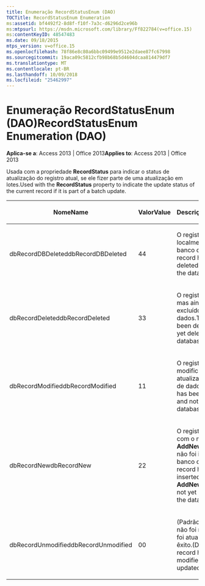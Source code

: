 ```yaml
---
title: Enumeração RecordStatusEnum (DAO)
TOCTitle: RecordStatusEnum Enumeration
ms:assetid: bf4492f2-8d8f-f10f-7a3c-d6296d2ce96b
ms:mtpsurl: https://msdn.microsoft.com/library/Ff822784(v=office.15)
ms:contentKeyID: 48547483
ms.date: 09/18/2015
mtps_version: v=office.15
ms.openlocfilehash: 78f86e8c80a6bbc09499e9512e2daee87fc67998
ms.sourcegitcommit: 19aca09c5812cfb98b68b5d4604dcaa814479df7
ms.translationtype: MT
ms.contentlocale: pt-BR
ms.lasthandoff: 10/09/2018
ms.locfileid: "25462997"
---
```

# <a name="recordstatusenum-enumeration-dao"></a><span data-ttu-id="d4f49-102">Enumeração RecordStatusEnum (DAO)</span><span class="sxs-lookup"><span data-stu-id="d4f49-102">RecordStatusEnum Enumeration (DAO)</span></span>


<span data-ttu-id="d4f49-103">**Aplica-se a**: Access 2013 | Office 2013</span><span class="sxs-lookup"><span data-stu-id="d4f49-103">**Applies to**: Access 2013 | Office 2013</span></span>

<span data-ttu-id="d4f49-104">Usada com a propriedade **RecordStatus** para indicar o status de atualização do registro atual, se ele fizer parte de uma atualização em lotes.</span><span class="sxs-lookup"><span data-stu-id="d4f49-104">Used with the **RecordStatus** property to indicate the update status of the current record if it is part of a batch update.</span></span>

<table>
<colgroup>
<col style="width: 33%" />
<col style="width: 33%" />
<col style="width: 33%" />
</colgroup>
<thead>
<tr class="header">
<th><p><span data-ttu-id="d4f49-105">Nome</span><span class="sxs-lookup"><span data-stu-id="d4f49-105">Name</span></span></p></th>
<th><p><span data-ttu-id="d4f49-106">Valor</span><span class="sxs-lookup"><span data-stu-id="d4f49-106">Value</span></span></p></th>
<th><p><span data-ttu-id="d4f49-107">Descrição</span><span class="sxs-lookup"><span data-stu-id="d4f49-107">Description</span></span></p></th>
</tr>
</thead>
<tbody>
<tr class="odd">
<td><p><span data-ttu-id="d4f49-108">dbRecordDBDeleted</span><span class="sxs-lookup"><span data-stu-id="d4f49-108">dbRecordDBDeleted</span></span></p></td>
<td><p><span data-ttu-id="d4f49-109">4</span><span class="sxs-lookup"><span data-stu-id="d4f49-109">4</span></span></p></td>
<td><p><span data-ttu-id="d4f49-110">O registro foi excluído localmente e no banco de dados.</span><span class="sxs-lookup"><span data-stu-id="d4f49-110">The record has been deleted locally and in the database.</span></span></p></td>
</tr>
<tr class="even">
<td><p><span data-ttu-id="d4f49-111">dbRecordDeleted</span><span class="sxs-lookup"><span data-stu-id="d4f49-111">dbRecordDeleted</span></span></p></td>
<td><p><span data-ttu-id="d4f49-112">3</span><span class="sxs-lookup"><span data-stu-id="d4f49-112">3</span></span></p></td>
<td><p><span data-ttu-id="d4f49-113">O registro foi excluído, mas ainda não foi excluído do banco de dados.</span><span class="sxs-lookup"><span data-stu-id="d4f49-113">The record has been deleted, but not yet deleted in the database.</span></span></p></td>
</tr>
<tr class="odd">
<td><p><span data-ttu-id="d4f49-114">dbRecordModified</span><span class="sxs-lookup"><span data-stu-id="d4f49-114">dbRecordModified</span></span></p></td>
<td><p><span data-ttu-id="d4f49-115">1</span><span class="sxs-lookup"><span data-stu-id="d4f49-115">1</span></span></p></td>
<td><p><span data-ttu-id="d4f49-116">O registro foi modificado e não foi atualizado no banco de dados.</span><span class="sxs-lookup"><span data-stu-id="d4f49-116">The record has been modified and not updated in the database.</span></span></p></td>
</tr>
<tr class="even">
<td><p><span data-ttu-id="d4f49-117">dbRecordNew</span><span class="sxs-lookup"><span data-stu-id="d4f49-117">dbRecordNew</span></span></p></td>
<td><p><span data-ttu-id="d4f49-118">2</span><span class="sxs-lookup"><span data-stu-id="d4f49-118">2</span></span></p></td>
<td><p><span data-ttu-id="d4f49-119">O registro foi inserido com o método <strong>AddNew</strong>, mas ainda não foi inserido no banco de dados.</span><span class="sxs-lookup"><span data-stu-id="d4f49-119">The record has been inserted with the <strong>AddNew</strong> method, but not yet inserted into the database.</span></span></p></td>
</tr>
<tr class="odd">
<td><p><span data-ttu-id="d4f49-120">dbRecordUnmodified</span><span class="sxs-lookup"><span data-stu-id="d4f49-120">dbRecordUnmodified</span></span></p></td>
<td><p><span data-ttu-id="d4f49-121">0</span><span class="sxs-lookup"><span data-stu-id="d4f49-121">0</span></span></p></td>
<td><p><span data-ttu-id="d4f49-122">(Padrão) O registro não foi modificado ou foi atualizado com êxito.</span><span class="sxs-lookup"><span data-stu-id="d4f49-122">(Default) The record has not been modified or has been updated successfully.</span></span></p></td>
</tr>
</tbody>
</table>

